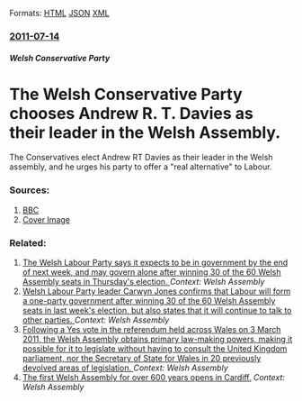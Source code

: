 
Formats: [HTML](/news/2011/07/14/the-welsh-conservative-party-chooses-andrew-r-t-davies-as-their-leader-in-the-welsh-assembly.html)  [JSON](/news/2011/07/14/the-welsh-conservative-party-chooses-andrew-r-t-davies-as-their-leader-in-the-welsh-assembly.json)  [XML](/news/2011/07/14/the-welsh-conservative-party-chooses-andrew-r-t-davies-as-their-leader-in-the-welsh-assembly.xml)  

### [2011-07-14](/news/2011/07/14/index.md)

##### Welsh Conservative Party
# The Welsh Conservative Party chooses Andrew R. T. Davies as their leader in the Welsh Assembly. 

The Conservatives elect Andrew RT Davies as their leader in the Welsh assembly, and he urges his party to offer a &quot;real alternative&quot; to Labour.


### Sources:

1. [BBC](http://www.bbc.co.uk/news/uk-wales-politics-14143317)
1. [Cover Image](http://ichef-1.bbci.co.uk/news/1024/media/images/53685000/jpg/_53685844_3503bb45-8ba2-4d15-8f0a-d7b97527456d.jpg)

### Related:

1. [The Welsh Labour Party says it expects to be in government by the end of next week, and may govern alone after winning 30 of the 60 Welsh Assembly seats in Thursday's election. ](/news/2011/05/7/the-welsh-labour-party-says-it-expects-to-be-in-government-by-the-end-of-next-week-and-may-govern-alone-after-winning-30-of-the-60-welsh-as.md) _Context: Welsh Assembly_
2. [Welsh Labour Party leader Carwyn Jones confirms that Labour will form a one-party government after winning 30 of the 60 Welsh Assembly seats in last week's election, but also states that it will continue to talk to other parties. ](/news/2011/05/10/welsh-labour-party-leader-carwyn-jones-confirms-that-labour-will-form-a-one-party-government-after-winning-30-of-the-60-welsh-assembly-seats.md) _Context: Welsh Assembly_
3. [Following a Yes vote in the referendum held across Wales on 3 March 2011, the Welsh Assembly obtains primary law-making powers, making it possible for it to legislate without having to consult the United Kingdom parliament, nor the Secretary of State for Wales in 20 previously devolved areas of legislation. ](/news/2011/03/4/following-a-yes-vote-in-the-referendum-held-across-wales-on-3-march-2011-the-welsh-assembly-obtains-primary-law-making-powers-making-it-po.md) _Context: Welsh Assembly_
4. [ The first Welsh Assembly for over 600 years opens in Cardiff.](/news/1999/05/26/the-first-welsh-assembly-for-over-600-years-opens-in-cardiff.md) _Context: Welsh Assembly_
